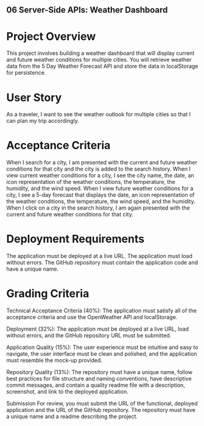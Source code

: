 ## 06 Server-Side APIs: Weather Dashboard
# Project Overview
This project involves building a weather dashboard that will display current and future weather conditions for multiple cities. You will retrieve weather data from the 5 Day Weather Forecast API and store the data in localStorage for persistence.

# User Story
As a traveler, I want to see the weather outlook for multiple cities so that I can plan my trip accordingly.

# Acceptance Criteria
When I search for a city, I am presented with the current and future weather conditions for that city and the city is added to the search history.
When I view current weather conditions for a city, I see the city name, the date, an icon representation of the weather conditions, the temperature, the humidity, and the wind speed.
When I view future weather conditions for a city, I see a 5-day forecast that displays the date, an icon representation of the weather conditions, the temperature, the wind speed, and the humidity.
When I click on a city in the search history, I am again presented with the current and future weather conditions for that city.

# Deployment Requirements
The application must be deployed at a live URL.
The application must load without errors.
The GitHub repository must contain the application code and have a unique name.

# Grading Criteria
Technical Acceptance Criteria (40%): The application must satisfy all of the acceptance criteria and use the OpenWeather API and localStorage.

Deployment (32%): The application must be deployed at a live URL, load without errors, and the GitHub repository URL must be submitted.

Application Quality (15%): The user experience must be intuitive and easy to navigate, the user interface must be clean and polished, and the application must resemble the mock-up provided.

Repository Quality (13%): The repository must have a unique name, follow best practices for file structure and naming conventions, have descriptive commit messages, and contain a quality readme file with a description, screenshot, and link to the deployed application.

Submission
For review, you must submit the URL of the functional, deployed application and the URL of the GitHub repository. The repository must have a unique name and a readme describing the project.



